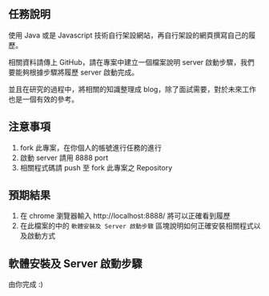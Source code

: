 任務說明
--------

使用 Java 或是 Javascript 技術自行架設網站，再自行架設的網頁撰寫自己的履歷。

相關資料請傳上 GitHub，請在專案中建立一個檔案說明 server 啟動步驟，我們要能夠根據步驟將履歷 server 啟動完成。

並且在研究的過程中，將相關的知識整理成 blog，除了面試需要，對於未來工作也是一個有效的參考。

注意事項
--------

1.	fork 此專案，在你個人的帳號進行任務的進行
2.	啟動 server 請用 8888 port
3.	相關程式碼請 push 至 fork 此專案之 Repository

預期結果
--------

1.	在 chrome 瀏覽器輸入 http://localhost:8888/ 將可以正確看到履歷
2.	在此檔案的中的 `軟體安裝及 Server 啟動步驟` 區塊說明如何正確安裝相關程式以及啟動方式

軟體安裝及 Server 啟動步驟
--------------------------

由你完成 :)

